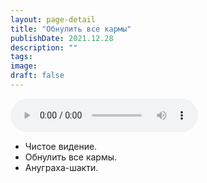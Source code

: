 ```yaml
---
layout: page-detail
title: "Обнулить все кармы"
publishDate: 2021.12.28
description: ""
tags:
image:
draft: false
---
```


<audio title="2021.12.28 - Обнулить все кармы.mp3" src="/upload/iblock/3be/3be10ed421e4c59877fe2f7364b4411e.mp3" controls=""></audio>

* Чистое видение.
* Обнулить все кармы.
* Ануграха-шакти.

  
